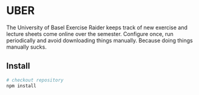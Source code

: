 UBER
====

The University of Basel Exercise Raider keeps track of new exercise and lecture sheets
come online over the semester. Configure once, run periodically and avoid downloading
things manually. Because doing things manually sucks.

Install
-------

```bash
# checkout repository
npm install
```
